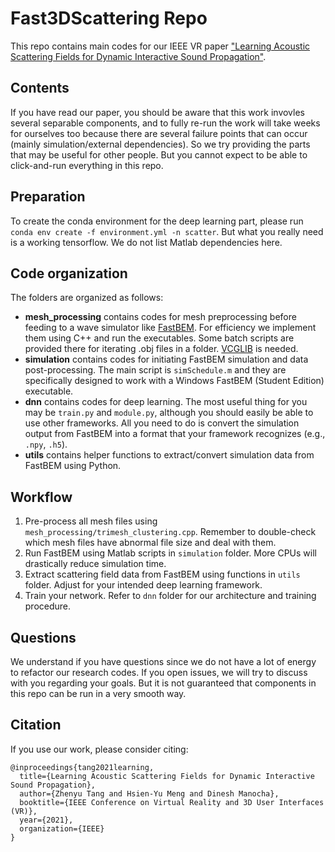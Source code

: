 # Fast3DScattering Repo
This repo contains main codes for our IEEE VR paper ["Learning Acoustic Scattering Fields for Dynamic Interactive Sound Propagation"](https://arxiv.org/abs/2010.04865). 

## Contents
If you have read our paper, you should be aware that this work invovles several separable components, and to fully re-run the work will take weeks for ourselves too because there are several failure points that can occur (mainly simulation/external dependencies). So we try providing the parts that may be useful for other people. But you cannot expect to be able to click-and-run everything in this repo.

## Preparation
To create the conda environment for the deep learning part, please run `conda env create -f environment.yml -n scatter`. But what you really need is a working tensorflow. We do not list Matlab dependencies here.

## Code organization
The folders are organized as follows:
- **mesh_processing** contains codes for mesh preprocessing before feeding to a wave simulator like [FastBEM](https://www.fastbem.com/). For efficiency we implement them using C++ and run the executables. Some batch scripts are provided there for iterating .obj files in a folder. [VCGLIB](https://github.com/cnr-isti-vclab/vcglib) is needed. 
- **simulation** contains codes for initiating FastBEM simulation and data post-processing. The main script is `simSchedule.m` and they are specifically designed to work with a Windows FastBEM (Student Edition) executable.
- **dnn** contains codes for deep learning. The most useful thing for you may be `train.py` and `module.py`, although you should easily be able to use other frameworks. All you need to do is convert the simulation output from FastBEM into a format that your framework recognizes (e.g., `.npy`, `.h5`).
- **utils** contains helper functions to extract/convert simulation data from FastBEM using Python.

## Workflow
1. Pre-process all mesh files using `mesh_processing/trimesh_clustering.cpp`. Remember to double-check which mesh files have abnormal file size and deal with them.
2. Run FastBEM using Matlab scripts in `simulation` folder. More CPUs will drastically reduce simulation time.
3. Extract scattering field data from FastBEM using functions in `utils` folder. Adjust for your intended deep learning framework. 
4. Train your network. Refer to `dnn` folder for our architecture and training procedure.

## Questions
We understand if you have questions since we do not have a lot of energy to refactor our research codes. If you open issues, we will try to discuss with you regarding your goals. But it is not guaranteed that components in this repo can be run in a very smooth way. 

## Citation
If you use our work, please consider citing:
```
@inproceedings{tang2021learning,
  title={Learning Acoustic Scattering Fields for Dynamic Interactive Sound Propagation}, 
  author={Zhenyu Tang and Hsien-Yu Meng and Dinesh Manocha},
  booktitle={IEEE Conference on Virtual Reality and 3D User Interfaces (VR)},
  year={2021},
  organization={IEEE}
}
```